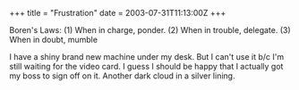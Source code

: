 +++
title = "Frustration"
date = 2003-07-31T11:13:00Z
+++

Boren's Laws: (1) When in charge, ponder. (2) When in trouble, delegate. (3) When in doubt, mumble


I have a shiny brand new machine under my desk. But I can't use it b/c I'm still waiting for the video card. I guess I should be happy that I actually got my boss to sign off on it. Another dark cloud in a silver lining.
